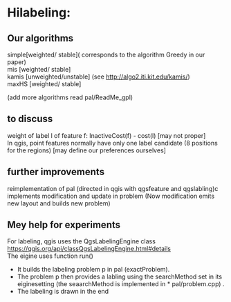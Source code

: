 # Hilabeling:<br /> 

## Our algorithms<br /> 
 simple[weighted/ stable]( corresponds to the algorithm Greedy in our paper)<br /> 
 mis [weighted/ stable]<br /> 
 kamis [unweighted/unstable] (see http://algo2.iti.kit.edu/kamis/)<br /> 
 maxHS [weighted/ stable]<br /> 
 
 (add more algorithms read pal/ReadMe_gpl)<br />  

## to discuss
weight of label l of feature f: InactiveCost(f) - cost(l) [may not proper]<br /> 
In qgis, point features normally have only one label candidate (8 positions for the regions) [may define our preferences ourselves]<br /> 


## further improvements<br /> 
reimplementation of pal (directed in qgis with qgsfeature and qgslabling)c
implements modification and update in problem (Now modification emits new layout and builds new problem)<br /> 

## Mey help for experiments
For labeling, qgis uses the QgsLabelingEngine class https://qgis.org/api/classQgsLabelingEngine.html#details <br /> 
The eigine uses function run()
* It builds the labeling problem p in pal (exactProblem).<br /> 
* The problem p then provides a labling using the searchMethod set in its eiginesetting (the seaarchMethod is implemented in *   pal/problem.cpp) .<br /> 
* The labeling is drawn in the end  <br /> 

